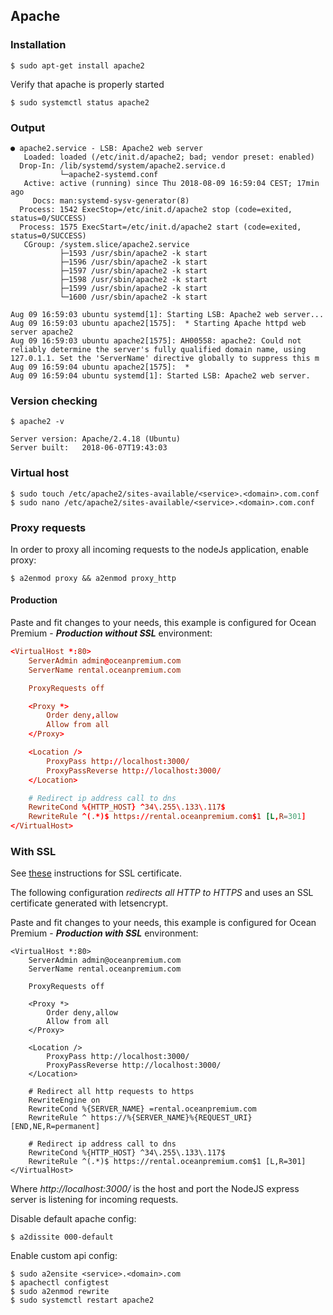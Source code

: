 ## Apache

### Installation

```shell
$ sudo apt-get install apache2
```

Verify that apache is properly started

```shell
$ sudo systemctl status apache2
```

### Output

```shell
● apache2.service - LSB: Apache2 web server
   Loaded: loaded (/etc/init.d/apache2; bad; vendor preset: enabled)
  Drop-In: /lib/systemd/system/apache2.service.d
           └─apache2-systemd.conf
   Active: active (running) since Thu 2018-08-09 16:59:04 CEST; 17min ago
     Docs: man:systemd-sysv-generator(8)
  Process: 1542 ExecStop=/etc/init.d/apache2 stop (code=exited, status=0/SUCCESS)
  Process: 1575 ExecStart=/etc/init.d/apache2 start (code=exited, status=0/SUCCESS)
   CGroup: /system.slice/apache2.service
           ├─1593 /usr/sbin/apache2 -k start
           ├─1596 /usr/sbin/apache2 -k start
           ├─1597 /usr/sbin/apache2 -k start
           ├─1598 /usr/sbin/apache2 -k start
           ├─1599 /usr/sbin/apache2 -k start
           └─1600 /usr/sbin/apache2 -k start

Aug 09 16:59:03 ubuntu systemd[1]: Starting LSB: Apache2 web server...
Aug 09 16:59:03 ubuntu apache2[1575]:  * Starting Apache httpd web server apache2
Aug 09 16:59:03 ubuntu apache2[1575]: AH00558: apache2: Could not reliably determine the server's fully qualified domain name, using 127.0.1.1. Set the 'ServerName' directive globally to suppress this m
Aug 09 16:59:04 ubuntu apache2[1575]:  *
Aug 09 16:59:04 ubuntu systemd[1]: Started LSB: Apache2 web server.
```

### Version checking

```shell
$ apache2 -v
```

```shell
Server version: Apache/2.4.18 (Ubuntu)
Server built:   2018-06-07T19:43:03
```

### Virtual host

```shell
$ sudo touch /etc/apache2/sites-available/<service>.<domain>.com.conf
$ sudo nano /etc/apache2/sites-available/<service>.<domain>.com.conf
```

### Proxy requests

In order to proxy all incoming requests to the nodeJs application, enable proxy:

```
$ a2enmod proxy && a2enmod proxy_http
```

#### Production

Paste and fit changes to your needs, this example is configured for Ocean Premium - ***Production without SSL*** environment:

```conf
<VirtualHost *:80>
    ServerAdmin admin@oceanpremium.com
    ServerName rental.oceanpremium.com

    ProxyRequests off

    <Proxy *>
        Order deny,allow
        Allow from all
    </Proxy>

    <Location />
        ProxyPass http://localhost:3000/
        ProxyPassReverse http://localhost:3000/
    </Location>

    # Redirect ip address call to dns
    RewriteCond %{HTTP_HOST} ^34\.255\.133\.117$
    RewriteRule ^(.*)$ https://rental.oceanpremium.com$1 [L,R=301]
</VirtualHost>
```

### With SSL

See [these](SSL%20certificate) instructions for SSL certificate.

The following configuration *redirects all HTTP to HTTPS* and uses an SSL certificate generated with letsencrypt.

Paste and fit changes to your needs, this example is configured for Ocean Premium - ***Production with SSL*** environment:

```
<VirtualHost *:80>
    ServerAdmin admin@oceanpremium.com
    ServerName rental.oceanpremium.com

    ProxyRequests off

    <Proxy *>
        Order deny,allow
        Allow from all
    </Proxy>

    <Location />
        ProxyPass http://localhost:3000/
        ProxyPassReverse http://localhost:3000/
    </Location>
    
    # Redirect all http requests to https
    RewriteEngine on
    RewriteCond %{SERVER_NAME} =rental.oceanpremium.com
    RewriteRule ^ https://%{SERVER_NAME}%{REQUEST_URI} [END,NE,R=permanent]
    
    # Redirect ip address call to dns
    RewriteCond %{HTTP_HOST} ^34\.255\.133\.117$
    RewriteRule ^(.*)$ https://rental.oceanpremium.com$1 [L,R=301]
</VirtualHost>
```

Where _http://localhost:3000/_ is the host and port the NodeJS express server is listening for incoming requests.

Disable default apache config:

```shell
$ a2dissite 000-default
```

Enable custom api config:

```shell
$ sudo a2ensite <service>.<domain>.com
$ apachectl configtest
$ sudo a2enmod rewrite
$ sudo systemctl restart apache2
```